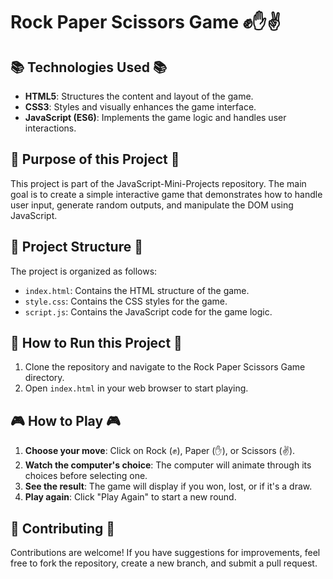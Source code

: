 # Rock Paper Scissors Game ✊✋✌️

## 📚 Technologies Used 📚

- **HTML5**: Structures the content and layout of the game.
- **CSS3**: Styles and visually enhances the game interface.
- **JavaScript (ES6)**: Implements the game logic and handles user interactions.

## 🎯 Purpose of this Project 🎯

This project is part of the JavaScript-Mini-Projects repository. The main goal is to create a simple interactive game that demonstrates how to handle user input, generate random outputs, and manipulate the DOM using JavaScript.

## 📂 Project Structure 📂

The project is organized as follows:

- `index.html`: Contains the HTML structure of the game.
- `style.css`: Contains the CSS styles for the game.
- `script.js`: Contains the JavaScript code for the game logic.

## 🚀 How to Run this Project 🚀

1. Clone the repository and navigate to the Rock Paper Scissors Game directory.
2. Open `index.html` in your web browser to start playing.

## 🎮 How to Play 🎮

1. **Choose your move**: Click on Rock (✊), Paper (✋), or Scissors (✌️).
2. **Watch the computer's choice**: The computer will animate through its choices before selecting one.
3. **See the result**: The game will display if you won, lost, or if it's a draw.
4. **Play again**: Click "Play Again" to start a new round.

## 🤝 Contributing 🤝

Contributions are welcome! If you have suggestions for improvements, feel free to fork the repository, create a new branch, and submit a pull request.